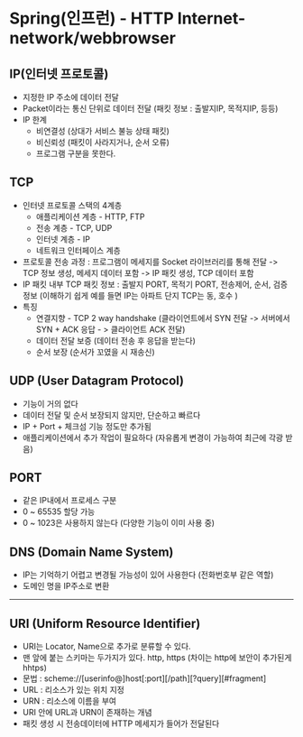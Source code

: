 #  Spring(인프런) - HTTP Internet-network/webbrowser

## IP(인터넷 프로토콜)
- 지정한 IP 주소에 데이터 전달
- Packet이라는 통신 단위로 데이터 전달 (패킷 정보 : 출발지IP, 목적지IP, 등등)
- IP 한계
    - 비연결성 (상대가 서비스 불능 상태 패킷)
    - 비신뢰성 (패킷이 사라지거나, 순서 오류)
    - 프로그램 구분을 못한다.

## TCP
- 인터넷 프로토콜 스택의 4계층
    - 애플리케이션 계층 - HTTP, FTP
    - 전송 계층 - TCP, UDP
    - 인터넷 계층 - IP
    - 네트워크 인터페이스 계층
- 프로토콜 전송 과정 : 프로그램이 메세지를 Socket 라이브러리를 통해 전달 -> TCP 정보 생성, 메세지 데이터 포함 -> IP 패킷 생성, TCP 데이터 포함
- IP 패킷 내부 TCP 패킷 정보 : 출발지 PORT, 목적기 PORT, 전송제어, 순서, 검증정보 (이해하기 쉽게 예를 들면 IP는 아파트 단지 TCP는 동, 호수 )
- 특징
    - 연결지향 - TCP 2 way handshake (클라이언트에서 SYN 전달 -> 서버에서 SYN + ACK 응답 - > 클라이언트 ACK 전달)
    - 데이터 전달 보증 (데이터 전송 후 응답을 받는다)
    - 순서 보장 (순서가 꼬였을 시 재송신)

## UDP (User Datagram Protocol)
- 기능이 거의 없다
- 데이터 전달 및 순서 보장되지 않지만, 단순하고 빠르다
- IP + Port + 체크섬 기능 정도만 추가됨
- 애플리케이션에서 추가 작업이 필요하다 (자유롭게 변경이 가능하여 최근에 각광 받음)

## PORT
- 같은 IP내에서 프로세스 구분
- 0 ~ 65535 할당 가능
- 0 ~ 1023은 사용하지 않는다 (다양한 기능이 이미 사용 중)

## DNS (Domain Name System)
- IP는 기억하기 어렵고 변경될 가능성이 있어 사용한다 (전화번호부 같은 역할)
- 도메인 명을 IP주소로 변환

***

## URI (Uniform Resource Identifier)
- URI는 Locator, Name으로 추가로 분류할 수 있다.
- 맨 앞에 붙는 스키마는 두가지가 있다. http, https (차이는 http에 보안이 추가된게 hhtps)
- 문법 : scheme://[userinfo@]host[:port][/path][?query][#fragment]
- URL : 리소스가 있는 위치 지정
- URN : 리소스에 이름을 부여
- URI 안에 URL과 URN이 존재하는 개념
- 패킷 생성 시 전송데이터에 HTTP 메세지가 들어가 전달된다
